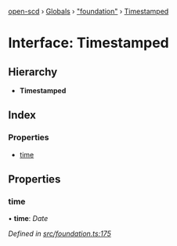[open-scd](../README.md) › [Globals](../globals.md) › ["foundation"](../modules/_foundation_.md) › [Timestamped](_foundation_.timestamped.md)

# Interface: Timestamped

## Hierarchy

* **Timestamped**

## Index

### Properties

* [time](_foundation_.timestamped.md#time)

## Properties

###  time

• **time**: *Date*

*Defined in [src/foundation.ts:175](https://github.com/openscd/open-scd/blob/56480b8/src/foundation.ts#L175)*
